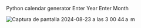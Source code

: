 Python calendar generator
Enter Year
Enter Month

![Captura de pantalla 2024-08-23 a las 3 00 44 a  m](https://github.com/user-attachments/assets/f94a7521-7d73-4427-b271-f60e27d393d8)
